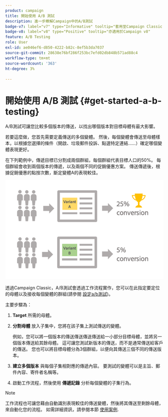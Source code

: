 ```yaml
---
product: campaign
title: 開始使用 A/B 測試
description: 進一步瞭解Campaign中的A/B測試
badge-v7: label="v7" type="Informative" tooltip="套用至Campaign Classic v7"
badge-v8: label="v8" type="Positive" tooltip="亦適用於Campaign v8"
feature: A/B Testing
role: User
exl-id: ae046ef6-d850-4222-b82c-8ef5b3da7037
source-git-commit: 28638e76bf286f253bc7efd02db848b571ad88c4
workflow-type: tm+mt
source-wordcount: '363'
ht-degree: 3%

---
```


# 開始使用 A/B 測試 {#get-started-a-b-testing}


A/B測試可讓您比較多個版本的傳送，以找出哪個版本對目標母體有最大影響。

若要這麼做，您首先需要定義傳送的多個變體。 然後，每個變體會傳送至母體樣本，以根據您選擇的條件（開啟、垃圾郵件投訴、點選特定連結……）確定哪個變體表現更好。

在下列範例中，傳遞目標已分割成兩個群組，每個群組代表目標人口的50%。 每個群組會收到兩個版本的傳遞，以及兩個不同的促銷優惠方案。 傳送傳遞後，根據促銷優惠的點按次數，斷定變體A的表現較佳。

![](assets/a-b-testing-schema.png)

透過Campaign Classic，A/B測試會透過工作流程實作，您可以在此指定要定位的母體以及接收每個變體的群組(請參閱 [設定a/b測試](configuring-a-b-testing.md))。

主要步驟為：

1. **Target** 所需的母體。
1. **分割母體** 放入子集中，您將在該子集上測試傳送的變體。

   例如，您可以將一個版本的傳送傳送傳送傳送給一小部分目標母體，並將另一個版本傳送給其餘母體。 這可讓您測試新版本的傳送，而不是通常傳送給客戶的傳送。 您也可以將目標母體分為3個群組，以便向其傳送三個不同的傳送版本。

1. **建立多個版本** 與每個子集相對應的傳遞內容。 要測試的變體可以是主旨、郵件內容、寄件者名稱等。
1. 啟動工作流程，然後使用 **傳遞記錄** 分析每個變體的子集行為。

>[!NOTE]
>
>工作流程也可讓您藉由自動識別表現較佳的傳送變體，然後將其傳送至剩餘母體，來自動化您的流程。 如需詳細資訊，請參閱本節 [使用案例](a-b-testing-use-case.md).
